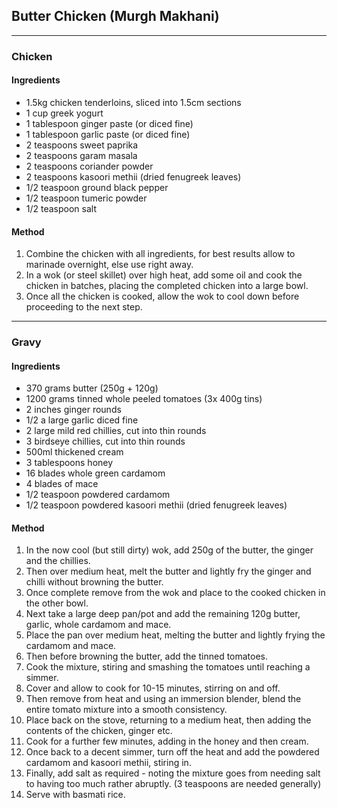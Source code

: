 ## Butter Chicken (Murgh Makhani)


---

### Chicken

#### Ingredients

* 1.5kg chicken tenderloins, sliced into 1.5cm sections
* 1 cup greek yogurt
* 1 tablespoon ginger paste (or diced fine)
* 1 tablespoon garlic paste (or diced fine)
* 2 teaspoons sweet paprika
* 2 teaspoons garam masala
* 2 teaspoons coriander powder
* 2 teaspoons kasoori methii (dried fenugreek leaves)
* 1/2 teaspoon ground black pepper
* 1/2 teaspoon tumeric powder
* 1/2 teaspoon salt

#### Method

1. Combine the chicken with all ingredients, for best results allow to marinade overnight, else use right away.
1. In a wok (or steel skillet) over high heat, add some oil and cook the chicken in batches, placing the completed chicken into a large bowl.
1. Once all the chicken is cooked, allow the wok to cool down before proceeding to the next step.


---

### Gravy

#### Ingredients

* 370 grams butter (250g + 120g)
* 1200 grams tinned whole peeled tomatoes (3x 400g tins)
* 2 inches ginger rounds
* 1/2 a large garlic diced fine
* 2 large mild red chillies, cut into thin rounds
* 3 birdseye chillies, cut into thin rounds
* 500ml thickened cream
* 3 tablespoons honey
* 16 blades whole green cardamom
* 4 blades of mace
* 1/2 teaspoon powdered cardamom
* 1/2 teaspoon powdered kasoori methii (dried fenugreek leaves)

#### Method

1. In the now cool (but still dirty) wok, add 250g of the butter, the ginger and the chillies.
1. Then over medium heat, melt the butter and lightly fry the ginger and chilli without browning the butter.
1. Once complete remove from the wok and place to the cooked chicken in the other bowl.
1. Next take a large deep pan/pot and add the remaining 120g butter, garlic, whole cardamom and mace.
1. Place the pan over medium heat, melting the butter and lightly frying the cardamom and mace.
1. Then before browning the butter, add the tinned tomatoes.
1. Cook the mixture, stiring and smashing the tomatoes until reaching a simmer.
1. Cover and allow to cook for 10-15 minutes, stirring on and off.
1. Then remove from heat and using an immersion blender, blend the entire tomato mixture into a smooth consistency.
1. Place back on the stove, returning to a medium heat, then adding the contents of the chicken, ginger etc.
1. Cook for a further few minutes, adding in the honey and then cream.
1. Once back to a decent simmer, turn off the heat and add the powdered cardamom and kasoori methii, stiring in.
1. Finally, add salt as required - noting the mixture goes from needing salt to having too much rather abruptly. (3 teaspoons are needed generally)
1. Serve with basmati rice.
